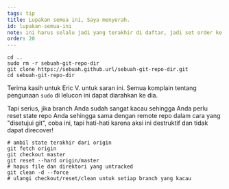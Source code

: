 ```yaml
---
tags: tip
title: Lupakan semua ini, Saya menyerah.
id: lupakan-semua-ini
note: ini harus selalu jadi yang terakhir di daftar, jadi set order ke 20 sehingga Saya tidak perlu melakukan re-name/re-order
order: 20
---
```


```git
cd ..
sudo rm -r sebuah-git-repo-dir
git clone https://sebuah.github.url/sebuah-git-repo-dir.git
cd sebuah-git-repo-dir
```

Terima kasih untuk Eric V. untuk saran ini. Semua komplain tentang pengunaan `sudo` di lelucon ini dapat diarahkan ke dia.

Tapi serius, jika branch Anda sudah sangat kacau sehingga Anda perlu reset state repo Anda sehingga sama dengan remote repo dalam cara yang "disetujui git", coba ini, tapi hati-hati karena aksi ini destruktif dan tidak dapat direcover!

```git
# ambil state terakhir dari origin
git fetch origin
git checkout master
git reset --hard origin/master
# hapus file dan direktori yang untracked
git clean -d --force
# ulangi checkout/reset/clean untuk setiap branch yang kacau
```